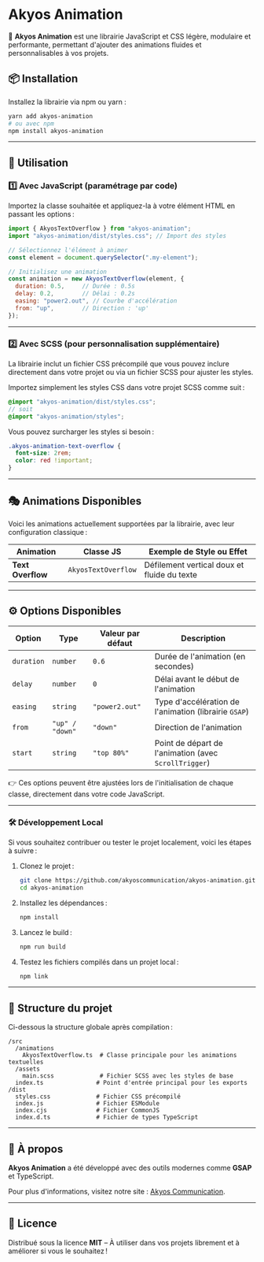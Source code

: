 # Akyos Animation

🚀 **Akyos Animation** est une librairie JavaScript et CSS légère, modulaire et performante, permettant d'ajouter des animations fluides et personnalisables à vos projets.

## 📦 Installation

Installez la librairie via npm ou yarn :

```sh
yarn add akyos-animation
# ou avec npm
npm install akyos-animation
```

---

## 🚀 Utilisation

### 1️⃣ **Avec JavaScript (paramétrage par code)**

Importez la classe souhaitée et appliquez-la à votre élément HTML en passant les options :

```javascript
import { AkyosTextOverflow } from "akyos-animation";
import "akyos-animation/dist/styles.css"; // Import des styles

// Sélectionnez l'élément à animer
const element = document.querySelector(".my-element");

// Initialisez une animation
const animation = new AkyosTextOverflow(element, {
  duration: 0.5,     // Durée : 0.5s
  delay: 0.2,        // Délai : 0.2s
  easing: "power2.out", // Courbe d'accélération
  from: "up",        // Direction : 'up'
});
```

---

### 2️⃣ **Avec SCSS (pour personnalisation supplémentaire)**

La librairie inclut un fichier CSS précompilé que vous pouvez inclure directement dans votre projet ou via un fichier SCSS pour ajuster les styles.

Importez simplement les styles CSS dans votre projet SCSS comme suit :

```scss
@import "akyos-animation/dist/styles.css";
// soit
@import "akyos-animation/styles";
```

Vous pouvez surcharger les styles si besoin :
```scss
.akyos-animation-text-overflow {
  font-size: 2rem;
  color: red !important;
}
```

---

## 🎭 Animations Disponibles

Voici les animations actuellement supportées par la librairie, avec leur configuration classique :

| Animation         | Classe JS            | Exemple de Style ou Effet |
|------------------|---------------------|---------------------------|
| **Text Overflow** | `AkyosTextOverflow` | Défilement vertical doux et fluide du texte |

---

## ⚙️ Options Disponibles

| Option     | Type                   | Valeur par défaut | Description |
|------------|------------------------|-------------------|-------------|
| `duration`  | `number`               | `0.6`             | Durée de l'animation (en secondes) |
| `delay`     | `number`               | `0`               | Délai avant le début de l'animation |
| `easing`    | `string`               | `"power2.out"`    | Type d'accélération de l'animation (librairie `GSAP`) |
| `from`      | `"up" / "down"`         | `"down"`          | Direction de l'animation |
| `start`     | `string`               | `"top 80%"`       | Point de départ de l'animation (avec `ScrollTrigger`) |

👉 Ces options peuvent être ajustées lors de l'initialisation de chaque classe, directement dans votre code JavaScript.

---

### 🛠️ Développement Local

Si vous souhaitez contribuer ou tester le projet localement, voici les étapes à suivre :

1. Clonez le projet :
   ```sh
   git clone https://github.com/akyoscommunication/akyos-animation.git
   cd akyos-animation
   ```

2. Installez les dépendances :
   ```sh
   npm install
   ```

3. Lancez le build :
   ```sh
   npm run build
   ```

4. Testez les fichiers compilés dans un projet local :
   ```sh
   npm link
   ```

---

## 📁 Structure du projet

Ci-dessous la structure globale après compilation :
```
/src
  /animations
    AkyosTextOverflow.ts  # Classe principale pour les animations textuelles
  /assets
    main.scss             # Fichier SCSS avec les styles de base
  index.ts               # Point d'entrée principal pour les exports
/dist
  styles.css             # Fichier CSS précompilé
  index.js               # Fichier ESModule
  index.cjs              # Fichier CommonJS
  index.d.ts             # Fichier de types TypeScript
```

---

## 📝 À propos

**Akyos Animation** a été développé avec des outils modernes comme **GSAP** et TypeScript.

Pour plus d'informations, visitez notre site : [Akyos Communication](https://akyos.com).

---

## 🐝 Licence

Distribué sous la licence **MIT** – À utiliser dans vos projets librement et à améliorer si vous le souhaitez !

